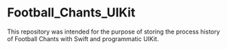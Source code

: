 # Football_Chants_UIKit
This repository was intended for the purpose of storing the process history of Football Chants with Swift and programmatic UIKit.
